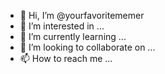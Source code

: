 - 👋 Hi, I’m @yourfavoritememer
- 👀 I’m interested in ...
- 🌱 I’m currently learning ...
- 💞️ I’m looking to collaborate on ...
- 📫 How to reach me ...

<!---
yourfavoritememer/yourfavoritememer is a ✨ special ✨ repository because its `README.md` (this file) appears on your GitHub profile.
You can click the Preview link to take a look at your changes.
--->
